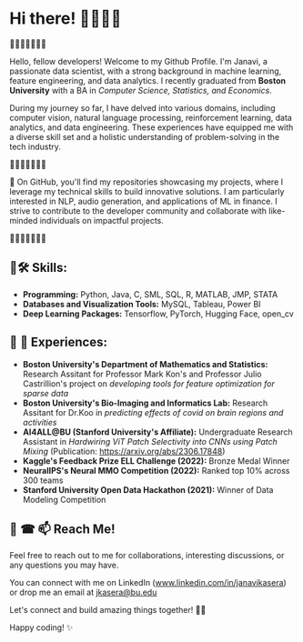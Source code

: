 # Hi there! 👋👩‍💻🌈

🌟🌟🌟🌟🌟🌟🌟

Hello, fellow developers! Welcome to my Github Profile. I'm Janavi, a passionate data scientist, with a strong background in machine learning, feature engineering, and data analytics. I recently graduated from **Boston University** with a BA in *Computer Science, Statistics, and Economics*. 

During my journey so far, I have delved into various domains, including computer vision, natural language processing, reinforcement learning, data analytics, and data engineering. These experiences have equipped me with a diverse skill set and a holistic understanding of problem-solving in the tech industry.

🌟🌟🌟🌟🌟🌟🌟 

🚀 On GitHub, you'll find my repositories showcasing my projects, where I leverage my technical skills to build innovative solutions. I am particularly interested in NLP, audio generation, and applications of ML in finance. I strive to contribute to the developer community and collaborate with like-minded individuals on impactful projects.

🌟🌟🌟🌟🌟🌟🌟

## 🔬🛠 Skills:

- **Programming:** Python, Java, C, SML, SQL, R, MATLAB, JMP, STATA
- **Databases and Visualization Tools:** MySQL, Tableau, Power BI
- **Deep Learning Packages:** Tensorflow, PyTorch, Hugging Face, open_cv 

## 💼 📇 Experiences:

- **Boston University's Department of Mathematics and Statistics:** Research Assitant for Professor Mark Kon's and Professor Julio Castrillion's project on *developing tools for feature optimization for sparse data*
- **Boston University's Bio-Imaging and Informatics Lab:** Research Assitant for Dr.Koo in *predicting effects of covid on brain regions and activities* 
- **AI4ALL@BU (Stanford University's Affiliate):** Undergraduate Research Assistant in *Hardwiring ViT Patch Selectivity into CNNs using Patch Mixing* (Publication: https://arxiv.org/abs/2306.17848)
- **Kaggle's Feedback Prize ELL Challenge (2022):** Bronze Medal Winner
- **NeuralIPS's Neural MMO Competition (2022):** Ranked top 10% across 300 teams
- **Stanford University Open Data Hackathon (2021):** Winner of Data Modeling Competition 

## 📱 ☎  📫 Reach Me! 
 
Feel free to reach out to me for collaborations, interesting discussions, or any questions you may have. 

You can connect with me on LinkedIn (www.linkedin.com/in/janavikasera) or drop me an email at jkasera@bu.edu 

Let's connect and build amazing things together! 🦾💪

Happy coding! ✨

<!--
**janavikasera/janavikasera** is a ✨ _special_ ✨ repository because its `README.md` (this file) appears on your GitHub profile.

Here are some ideas to get you started:

- 🔭 I’m currently working on ...
- 🌱 I’m currently learning ...
- 👯 I’m looking to collaborate on ...
- 🤔 I’m looking for help with ...
- 💬 Ask me about ...
- 📫 How to reach me: ...
- 😄 Pronouns: ...
- ⚡ Fun fact: ...
-->
